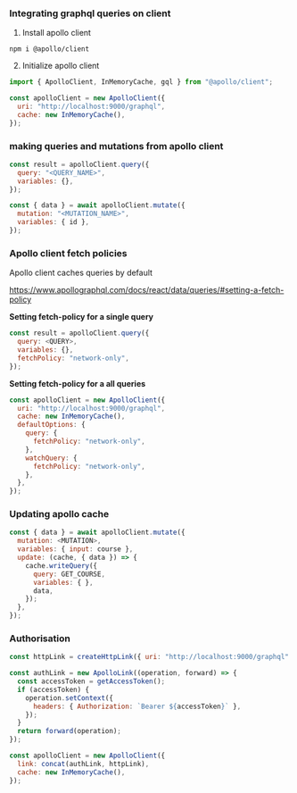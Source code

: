 ### Integrating graphql queries on client

1. Install apollo client

```shell
npm i @apollo/client
```

2. Initialize apollo client

```js
import { ApolloClient, InMemoryCache, gql } from "@apollo/client";

const apolloClient = new ApolloClient({
  uri: "http://localhost:9000/graphql",
  cache: new InMemoryCache(),
});
```

### making queries and mutations from apollo client

```js
const result = apolloClient.query({
  query: "<QUERY_NAME>",
  variables: {},
});
```

```js
const { data } = await apolloClient.mutate({
  mutation: "<MUTATION_NAME>",
  variables: { id },
});
```

### Apollo client fetch policies

Apollo client caches queries by default

https://www.apollographql.com/docs/react/data/queries/#setting-a-fetch-policy

**Setting fetch-policy for a single query**

```js
const result = apolloClient.query({
  query: <QUERY>,
  variables: {},
  fetchPolicy: "network-only",
});
```

**Setting fetch-policy for a all queries**

```js
const apolloClient = new ApolloClient({
  uri: "http://localhost:9000/graphql",
  cache: new InMemoryCache(),
  defaultOptions: {
    query: {
      fetchPolicy: "network-only",
    },
    watchQuery: {
      fetchPolicy: "network-only",
    },
  },
});
```

### Updating apollo cache

```js
const { data } = await apolloClient.mutate({
  mutation: <MUTATION>,
  variables: { input: course },
  update: (cache, { data }) => {
    cache.writeQuery({
      query: GET_COURSE,
      variables: { },
      data,
    });
  },
});
```

### Authorisation

```js
const httpLink = createHttpLink({ uri: "http://localhost:9000/graphql" });

const authLink = new ApolloLink((operation, forward) => {
  const accessToken = getAccessToken();
  if (accessToken) {
    operation.setContext({
      headers: { Authorization: `Bearer ${accessToken}` },
    });
  }
  return forward(operation);
});

const apolloClient = new ApolloClient({
  link: concat(authLink, httpLink),
  cache: new InMemoryCache(),
});
```

